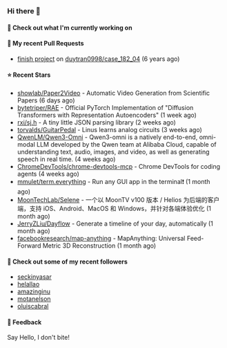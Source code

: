 ### Hi there 👋

#### 👷 Check out what I'm currently working on

#### 🔨 My recent Pull Requests

- [finish project](https://github.com/duytran0998/case_182_04/pull/1) on [duytran0998/case_182_04](https://github.com/duytran0998/case_182_04) (6 years ago)

#### ⭐ Recent Stars

- [showlab/Paper2Video](https://github.com/showlab/Paper2Video) - Automatic Video Generation from Scientific Papers (6 days ago)
- [bytetriper/RAE](https://github.com/bytetriper/RAE) - Official PyTorch Implementation of &#34;Diffusion Transformers with Representation Autoencoders&#34; (1 week ago)
- [rxi/sj.h](https://github.com/rxi/sj.h) - A tiny little JSON parsing library (2 weeks ago)
- [torvalds/GuitarPedal](https://github.com/torvalds/GuitarPedal) - Linus learns analog circuits (3 weeks ago)
- [QwenLM/Qwen3-Omni](https://github.com/QwenLM/Qwen3-Omni) - Qwen3-omni is a natively end-to-end, omni-modal LLM developed by the Qwen team at Alibaba Cloud, capable of understanding text, audio, images, and video, as well as generating speech in real time. (4 weeks ago)
- [ChromeDevTools/chrome-devtools-mcp](https://github.com/ChromeDevTools/chrome-devtools-mcp) - Chrome DevTools for coding agents (4 weeks ago)
- [mmulet/term.everything](https://github.com/mmulet/term.everything) - Run any GUI app in the terminal❗ (1 month ago)
- [MoonTechLab/Selene](https://github.com/MoonTechLab/Selene) - 一个以 MoonTV v100 版本 / Helios 为后端的客户端，支持 iOS、Android、MacOS 和 Windows，并针对各端体验优化 (1 month ago)
- [JerryZLiu/Dayflow](https://github.com/JerryZLiu/Dayflow) - Generate a timeline of your day, automatically (1 month ago)
- [facebookresearch/map-anything](https://github.com/facebookresearch/map-anything) - MapAnything: Universal Feed-Forward Metric 3D Reconstruction (1 month ago)

#### 👯 Check out some of my recent followers

- [seckinyasar](https://github.com/seckinyasar)
- [helallao](https://github.com/helallao)
- [amazinginu](https://github.com/amazinginu)
- [motanelson](https://github.com/motanelson)
- [oluiscabral](https://github.com/oluiscabral)

#### 💬 Feedback

Say Hello, I don't bite!
